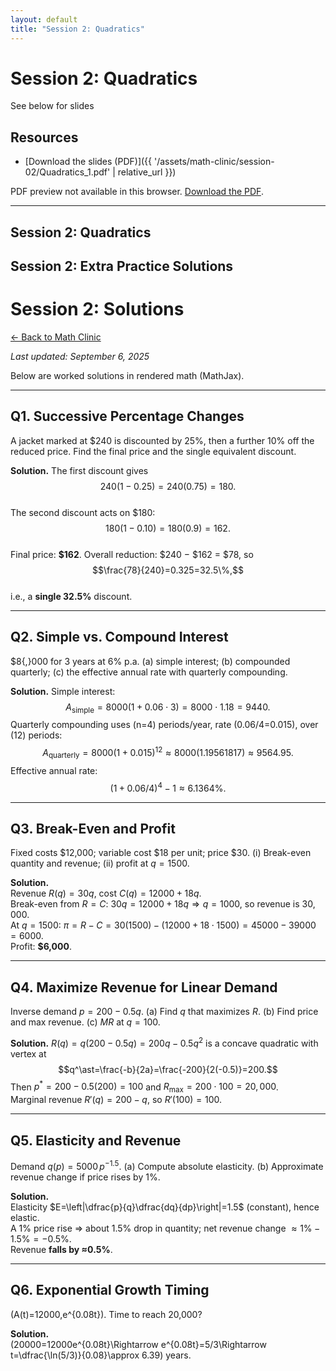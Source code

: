 ```yaml
---
layout: default
title: "Session 2: Quadratics"
---
```


# Session 2: Quadratics

See below for slides

## Resources
- [Download the slides (PDF)]({{ '/assets/math-clinic/session-02/Quadratics_1.pdf' | relative_url }})

<!-- Embedded PDF viewer (with a fallback link) -->
<object
  data="{{ '/assets/math-clinic/session-02/Quadratics.pdf' | relative_url }}"
  type="application/pdf"
  width="100%"
  height="800">
  <p>PDF preview not available in this browser.
     <a href="{{ '/assets/math-clinic/session-02/Quadratics_1.pdf' | relative_url }}">Download the PDF</a>.
  </p>
</object>






---
 Session 2: Quadratics
---


Session 2: Extra Practice Solutions
---

# Session 2: Solutions

[← Back to Math Clinic](/courses/math-clinic/)

_Last updated: September 6, 2025_

Below are worked solutions in rendered math (MathJax).

---

## Q1. Successive Percentage Changes
A jacket marked at \$240 is discounted by 25%, then a further 10% off the reduced price. Find the final price and the single equivalent discount.

**Solution.** The first discount gives  
$$240(1-0.25)=240(0.75)=180.$$  
The second discount acts on \$180:  
$$180(1-0.10)=180(0.9)=162.$$  
Final price: **\$162**. Overall reduction: \$240 − \$162 = \$78, so  
$$\frac{78}{240}=0.325=32.5\%,$$  
i.e., a **single 32.5%** discount.

---

## Q2. Simple vs. Compound Interest
\$8{,}000 for 3 years at 6% p.a. (a) simple interest; (b) compounded quarterly; (c) the effective annual rate with quarterly compounding.

**Solution.** Simple interest:  
$$A_{\text{simple}}=8000(1+0.06\cdot3)=8000\cdot1.18=9440.$$
Quarterly compounding uses \(n=4\) periods/year, rate \(0.06/4=0.015\), over \(12\) periods:  
$$A_{\text{quarterly}}=8000(1+0.015)^{12}\approx 8000(1.19561817)\approx 9564.95.$$
Effective annual rate:  
$$(1+0.06/4)^4-1\approx 6.1364\%.$$

---

## Q3. Break-Even and Profit
Fixed costs \$12,000; variable cost \$18 per unit; price \$30. (i) Break-even quantity and revenue; (ii) profit at $q=1500$.

**Solution.**  
Revenue $R(q)=30q$, cost $C(q)=12000+18q$.  
Break-even from $R=C$: $30q=12000+18q \Rightarrow q=1000$, so revenue is $30{,}000$.  
At $q=1500$:
$\pi = R-C = 30(1500) - (12000+18\cdot1500) = 45000 - 39000 = 6000$.  
Profit: **\$6,000**.


---

## Q4. Maximize Revenue for Linear Demand
Inverse demand $p=200-0.5q$. (a) Find $q$ that maximizes $R$. (b) Find price and max revenue. (c) $MR$ at $q=100$.

**Solution.** $R(q)=q(200-0.5q)=200q-0.5q^2$ is a concave quadratic with vertex at  
$$q^\ast=\frac{-b}{2a}=\frac{-200}{2(-0.5)}=200.$$
Then $p^\ast=200-0.5(200)=100$ and $R_{\max}=200\cdot100=20{,}000$.  
Marginal revenue $R'(q)=200-q$, so $R'(100)=100$.


---

## Q5. Elasticity and Revenue
Demand $q(p)=5000\,p^{-1.5}$. (a) Compute absolute elasticity. (b) Approximate revenue change if price rises by $1\%$.

**Solution.**  
Elasticity $E=\left|\dfrac{p}{q}\dfrac{dq}{dp}\right|=1.5$ (constant), hence elastic.  
A $1\%$ price rise $\Rightarrow$ about $1.5\%$ drop in quantity; net revenue change $\approx 1\%-1.5\%=-0.5\%$.  
Revenue **falls by ≈0.5%**.


---

## Q6. Exponential Growth Timing
\(A(t)=12000\,e^{0.08t}\). Time to reach 20,000?

**Solution.**  
\(20000=12000e^{0.08t}\Rightarrow e^{0.08t}=5/3\Rightarrow t=\dfrac{\ln(5/3)}{0.08}\approx 6.39\) years.
